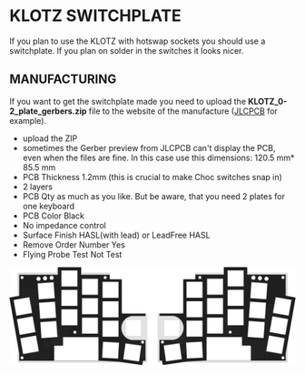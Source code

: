 # KLOTZ SWITCHPLATE

If you plan to use the KLOTZ with hotswap sockets you should use a switchplate. If you plan on solder in the switches it looks nicer.

## MANUFACTURING
If you want to get the switchplate made you need to upload the **KLOTZ_0-2_plate_gerbers.zip** file to the website of the manufacture ([JLCPCB](https://jlcpcb.com/) for example).

- upload the ZIP
- sometimes the Gerber preview from JLCPCB can't display the PCB, even when the files are fine. In this case use this dimensions: 120.5 mm* 85.5 mm
- PCB Thickness 1.2mm (this is crucial to make Choc switches snap in)
- 2 layers
- PCB Qty as much as you like. But be aware, that you need 2 plates for one keyboard
- PCB Color Black
- No impedance control
- Surface Finish HASL(with lead) or LeadFree HASL
- Remove Order Number Yes
- Flying Probe Test Not Test

![KLOTZ switchplate](/docs/images/KLOTZ_plate.png)
